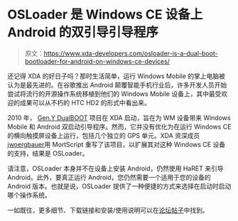 # OSLoader 是 Windows CE 设备上 Android 的双引导引导程序

> 原文：<https://www.xda-developers.com/osloader-is-a-dual-boot-bootloader-for-android-on-windows-ce-devices/>

还记得 XDA 的好日子吗？那时生活简单，运行 Windows Mobile 的掌上电脑被认为是最先进的。在谷歌推出 Android 颠覆智能手机行业后，许多开发人员开始尝试将流行的开源操作系统移植到他们的 Windows Mobile 设备上，其中最受欢迎的成果可以从不朽的 HTC HD2 的形式中看出来。

2010 年， [Gen.Y DualBOOT](http://forum.xda-developers.com/showthread.php?t=623792) 项目在 XDA 启动，旨在为 WM 设备带来 Windows Mobile 和 Android 双启动引导程序。然而，它并没有优化为在运行 Windows CE 的横向触摸屏设备上运行，包括几个独立的 GPS 单元。XDA 资深成员[jwoergbauer](http://forum.xda-developers.com/member.php?u=1890170)用 MortScript 重写了该项目，以扩展其对这种 Windows CE 设备的支持，结果是 OSLoader。

请注意，OSLoader 本身并不在设备上安装 Android，仍然使用 HaRET 来引导 Android。此外，要真正运行 Android，您仍然需要一个适用于您的设备的 Android 版本。也就是说，OSLoader 提供了一种便捷的方式来选择在启动时启动哪个操作系统。

一如既往，更多细节、下载链接和安装/使用说明可以在[论坛帖子](http://forum.xda-developers.com/showthread.php?t=2057216)中找到。